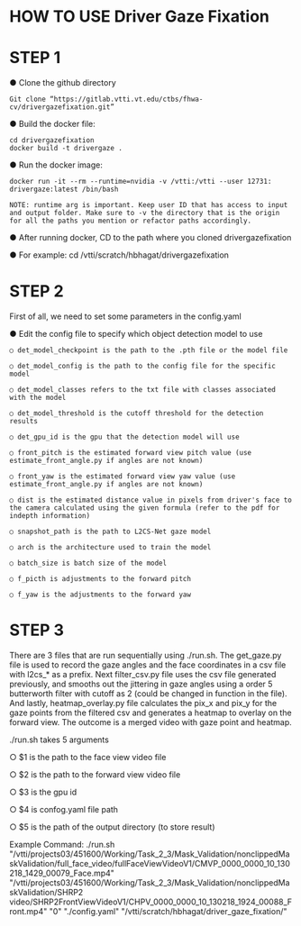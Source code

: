 # HOW TO USE Driver Gaze Fixation

# STEP 1

● Clone the github directory
``` 
Git clone “https://gitlab.vtti.vt.edu/ctbs/fhwa-cv/drivergazefixation.git”
```
● Build the docker file:
```
cd drivergazefixation
docker build -t drivergaze .
```
● Run the docker image:
```
docker run -it --rm --runtime=nvidia -v /vtti:/vtti --user 12731:
drivergaze:latest /bin/bash

NOTE: runtime arg is important. Keep user ID that has access to input and output folder. Make sure to -v the directory that is the origin for all the paths you mention or refactor paths accordingly.

```
● After running docker, CD to the path where you cloned drivergazefixation

● For example: cd /vtti/scratch/hbhagat/drivergazefixation

# STEP 2

First of all, we need to set some parameters in the config.yaml

● Edit the config file to specify which object detection model to use

    ○ det_model_checkpoint is the path to the .pth file or the model file

    ○ det_model_config is the path to the config file for the specific model

    ○ det_model_classes refers to the txt file with classes associated with the model

    ○ det_model_threshold is the cutoff threshold for the detection results

    ○ det_gpu_id is the gpu that the detection model will use

    ○ front_pitch is the estimated forward view pitch value (use estimate_front_angle.py if angles are not known)

    ○ front_yaw is the estimated forward view yaw value (use estimate_front_angle.py if angles are not known)

    ○ dist is the estimated distance value in pixels from driver's face to the camera calculated using the given formula (refer to the pdf for indepth information)

    ○ snapshot_path is the path to L2CS-Net gaze model

    ○ arch is the architecture used to train the model

    ○ batch_size is batch size of the model

    ○ f_picth is adjustments to the forward pitch

    ○ f_yaw is the adjustments to the forward yaw
    

# STEP 3

There are 3 files that are run sequentially using ./run.sh. The get_gaze.py file is used to record the gaze angles and the face coordinates in a csv file with l2cs_* as a prefix. Next filter_csv.py file uses the csv file generated previously, and smooths out the jittering in gaze angles using a order 5 butterworth filter with cutoff as 2 (could be changed in function in the file). And lastly, heatmap_overlay.py file calculates the pix_x and pix_y for the gaze points from the filtered csv and generates a heatmap to overlay on the forward view. The outcome is a merged video with gaze point and heatmap.

./run.sh takes 5 arguments

○ $1 is the path to the face view video file

○ $2 is the path to the forward view video file

○ $3 is the gpu id

○ $4 is confog.yaml file path

○ $5 is the path of the output directory (to store result)

Example Command: 
./run.sh "/vtti/projects03/451600/Working/Task_2_3/Mask_Validation/nonclippedMaskValidation/full_face_video/fullFaceViewVideoV1/CMVP_0000_0000_10_130218_1429_00079_Face.mp4" "/vtti/projects03/451600/Working/Task_2_3/Mask_Validation/nonclippedMaskValidation/SHRP2 video/SHRP2FrontViewVideoV1/CHPV_0000_0000_10_130218_1924_00088_Front.mp4" "0" "./config.yaml" "/vtti/scratch/hbhagat/driver_gaze_fixation/"


        

